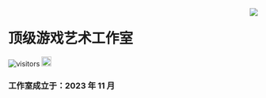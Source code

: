 <img align="right" src="https://count.getloli.com/get/@:Minori-ty?theme=rule34">

# 顶级游戏艺术工作室



![visitors](https://visitor-badge.glitch.me/badge?page_id=thangchung.thangchung)
[<img alt="github" src="https://img.shields.io/badge/github-thangchung-8da0cb?style=for-the-badge&labelColor=555555&logo=github" height="20">](https://github.com/ArvinRoad)

### 工作室成立于：2023 年 11 月
